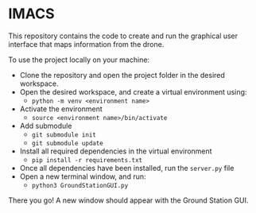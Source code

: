 # IMACS

This repository contains the code to create and run the graphical user interface that maps information from the drone.

To use the project locally on your machine:

- Clone the repository and open the project folder in the desired workspace.
- Open the desired workspace, and create a virtual environment using:
    - `python -m venv <environment name>`
- Activate the environment
    - `source <environment name>/bin/activate`
- Add submodule
    - `git submodule init`
    - `git submodule update`
- Install all required dependencies in the virtual environment
    - `pip install -r requirements.txt`
- Once all dependencies have been installed, run the `server.py` file
- Open a new terminal window, and run:
    - `python3 GroundStationGUI.py`


There you go! A new window should appear with the Ground Station GUI.
